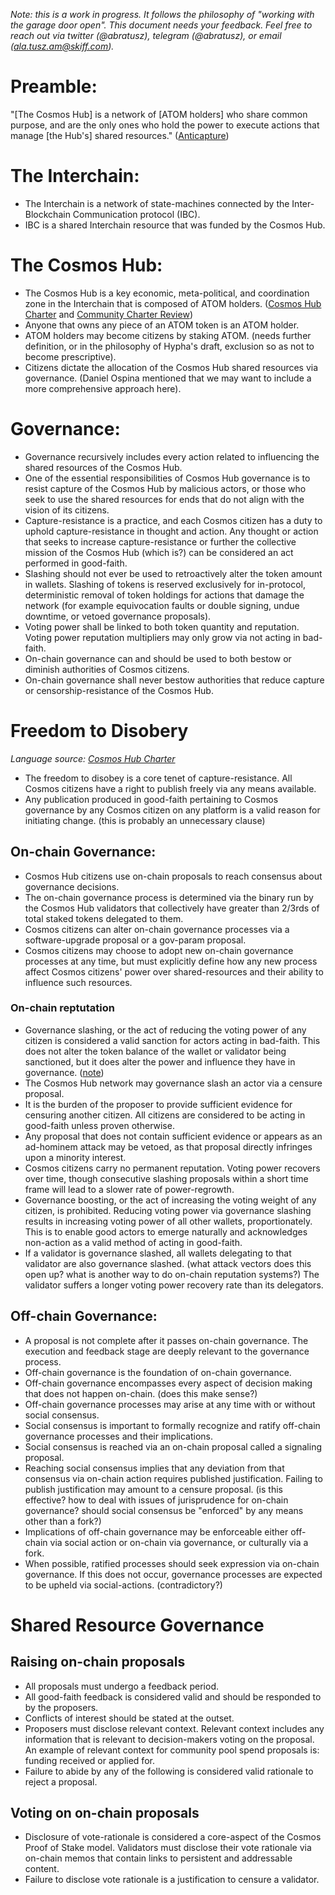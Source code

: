 _Note: this is a work in progress. It follows the philosophy of "working with the garage door open". This document needs your feedback. Feel free to reach out via twitter (@abratusz), telegram (@abratusz), or email (ala.tusz.am@skiff.com)._

# Preamble: 
"[The Cosmos Hub] is a network of [ATOM holders] who share common purpose, and are the only ones who hold the power to execute actions that manage [the Hub's] shared resources." ([Anticapture](https://spengrah.mirror.xyz/f6bZ6cPxJpP-4K_NB7JcjbU0XblJcaf7kVLD75dOYRQ))

# The Interchain: 
- The Interchain is a network of state-machines connected by the Inter-Blockchain Communication protocol (IBC).
- IBC is a shared Interchain resource that was funded by the Cosmos Hub. 

# The Cosmos Hub: 
- The Cosmos Hub is a key economic, meta-political, and coordination zone in the Interchain that is composed of ATOM holders. ([Cosmos Hub Charter](https://forum.cosmos.network/t/discussion-working-draft-of-cosmos-hub-charter/7803) and [Community Charter Review](https://docs.google.com/document/d/1ay8AdBq6fZ8muQ093p-YfwvtPLH5TV8bJXOfi-LKwbI/edit#))
- Anyone that owns any piece of an ATOM token is an ATOM holder. 
- ATOM holders may become citizens by staking ATOM. (needs further definition, or in the philosophy of Hypha's draft, exclusion so as not to become prescriptive). 
- Citizens dictate the allocation of the Cosmos Hub shared resources via governance. (Daniel Ospina mentioned that we may want to include a more comprehensive approach here). 

# Governance: 
- Governance recursively includes every action related to influencing the shared resources of the Cosmos Hub.
- One of the essential responsibilities of Cosmos Hub governance is to resist capture of the Cosmos Hub by malicious actors, or those who seek to use the shared resources for ends that do not align with the vision of its citizens. 
- Capture-resistance is a practice, and each Cosmos citizen has a duty to uphold capture-resistance in thought and action. Any thought or action that seeks to increase capture-resistance or further the collective mission of the Cosmos Hub (which is?) can be considered an act performed in good-faith. 
- Slashing should not ever be used to retroactively alter the token amount in wallets. Slashing of tokens is reserved exclusively for in-protocol, deterministic removal of token holdings for actions that damage the network (for example equivocation faults or double signing, undue downtime, or vetoed governance proposals). 
- Voting power shall be linked to both token quantity and reputation. Voting power reputation multipliers may only grow via not acting in bad-faith. 
- On-chain governance can and should be used to both bestow or diminish authorities of Cosmos citizens. 
- On-chain governance shall never bestow authorities that reduce capture or censorship-resistance of the Cosmos Hub. 

# Freedom to Disobery
_Language source: [Cosmos Hub Charter](https://forum.cosmos.network/t/discussion-working-draft-of-cosmos-hub-charter/7803)_
- The freedom to disobey is a core tenet of capture-resistance. All Cosmos citizens have a right to publish freely via any means available.
- Any publication produced in good-faith pertaining to Cosmos governance by any Cosmos citizen on any platform is a valid reason for initiating change. (this is probably an unnecessary clause)

## On-chain Governance:
- Cosmos Hub citizens use on-chain proposals to reach consensus about governance decisions.
- The on-chain governance process is determined via the binary run by the Cosmos Hub validators that collectively have greater than 2/3rds of total staked tokens delegated to them. 
- Cosmos citizens can alter on-chain governance processes via a software-upgrade proposal or a gov-param proposal. 
- Cosmos citizens may choose to adopt new on-chain governance processes at any time, but must explicitly define how any new process affect Cosmos citizens' power over shared-resources and their ability to influence such resources. 

### On-chain reptutation
- Governance slashing, or the act of reducing the voting power of any citizen is considered a valid sanction for actors acting in bad-faith. This does not alter the token balance of the wallet or validator being sanctioned, but it does alter the power and influence they have in governance. ([note](https://twitter.com/abratusz/status/1630146232696942594))
- The Cosmos Hub network may governance slash an actor via a censure proposal. 
- It is the burden of the proposer to provide sufficient evidence for censuring another citizen. All citizens are considered to be acting in good-faith unless proven otherwise. 
- Any proposal that does not contain sufficient evidence or appears as an ad-hominem attack may be vetoed, as that proposal directly infringes upon a minority interest.
- Cosmos citizens carry no permanent reputation. Voting power recovers over time, though consecutive slashing proposals within a short time frame will lead to a slower rate of power-regrowth. 
- Governance boosting, or the act of increasing the voting weight of any citizen, is prohibited. Reducing voting power via governance slashing results in increasing voting power of all other wallets, proportionately. This is to enable good actors to emerge naturally and acknowledges non-action as a valid method of acting in good-faith. 
- If a validator is governance slashed, all wallets delegating to that validator are also governance slashed. (what attack vectors does this open up? what is another way to do on-chain reputation systems?) The validator suffers a longer voting power recovery rate than its delegators.

## Off-chain Governance: 
- A proposal is not complete after it passes on-chain governance. The execution and feedback stage are deeply relevant to the governance process.
- Off-chain governance is the foundation of on-chain governance.
- Off-chain governance encompasses every aspect of decision making that does not happen on-chain. (does this make sense?)
- Off-chain governance processes may arise at any time with or without social consensus. 
- Social consensus is important to formally recognize and ratify off-chain governance processes and their implications. 
- Social consensus is reached via an on-chain proposal called a signaling proposal. 
- Reaching social consensus implies that any deviation from that consensus via on-chain action requires published justification. Failing to publish justification may amount to a censure proposal. (is this effective? how to deal with issues of jurisprudence for on-chain governance? should social consensus be "enforced" by any means other than a fork?)
- Implications of off-chain governance may be enforceable either off-chain via social action or on-chain via governance, or culturally via a fork.  
- When possible, ratified processes should seek expression via on-chain governance. If this does not occur, governance processes are expected to be upheld via social-actions. (contradictory?)

# Shared Resource Governance
## Raising on-chain proposals
- All proposals must undergo a feedback period.
- All good-faith feedback is considered valid and should be responded to by the proposers. 
- Conflicts of interest should be stated at the outset. 
- Proposers must disclose relevant context. Relevant context includes any information that is relevant to decision-makers voting on the proposal. An example of relevant context for community pool spend proposals is: funding received or applied for. 
- Failure to abide by any of the following is considered valid rationale to reject a proposal. 

## Voting on on-chain proposals
- Disclosure of vote-rationale is considered a core-aspect of the Cosmos Proof of Stake model. Validators must disclose their vote rationale via on-chain memos that contain links to persistent and addressable content. 
- Failure to disclose vote rationale is a justification to censure a validator. 
